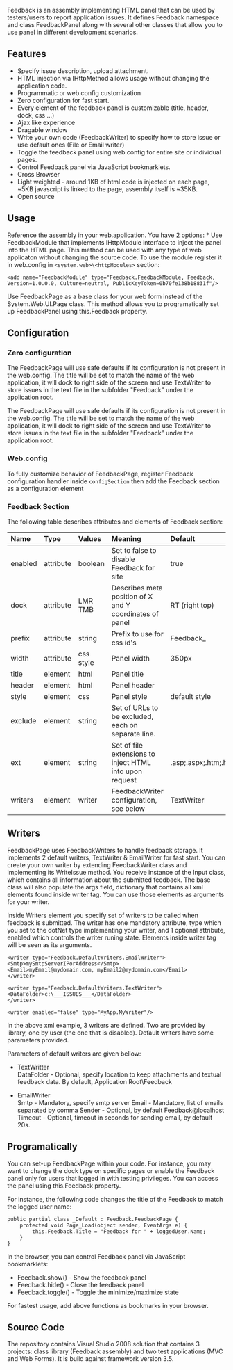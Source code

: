 Feedback is an assembly implementing HTML panel that can be used by testers/users to report application issues. It defines Feedback namespace and class FeedbackPanel along with several other classes that allow you to use panel in different development scenarios.

Features
--------

- Specify issue description, upload attachment.
- HTML injection via IHttpMethod allows usage without changing the application code.
- Programmatic or web.config customization
- Zero configuration for fast start.
- Every element of the feedback panel is customizable (title, header, dock, css ...)
- Ajax like experience
- Dragable window
- Write your own code (FeedbackWriter) to specify how to store issue or use default ones (File or Email writer)
- Toggle the feedback panel using web.config for entire site or individual pages.
- Control Feedback panel via JavaScript bookmarklets.
- Cross Browser
- Light weighted - around 1KB of html code is injected on each page, ~5KB javascript is linked to the page, assembly itself is ~35KB.
- Open source

Usage
-----

Reference the assembly in your web.application. You have 2 options: * Use FeedbackModule that implements IHttpModule interface to inject the panel into the HTML page. This method can be used with any type of web applicaton without changing the source code. To use the module register it in web.config in `<system.web>\<httpModules>` section:

    <add name="FeedbackModule" type="Feedback.FeedbackModule, Feedback, Version=1.0.0.0, Culture=neutral, PublicKeyToken=0b70fe138b18831f"/> 

Use FeedbackPage as a base class for your web form instead of the System.Web.UI.Page class. This method allows you to programatically set up FeedbackPanel using this.Feedback property.

Configuration
-------------

### Zero configuration


The FeedbackPage will use safe defaults if its configuration is not present in the web.config. The title will be set to match the name of the web application, it will dock to right side of the screen and use TextWriter to store issues in the text file in the subfolder "Feedback" under the application root.

The FeedbackPage will use safe defaults if its configuration is not present in the web.config. The title will be set to match the name of the web application, it will dock to right side of the screen and use TextWriter to store issues in the text file in the subfolder "Feedback" under the application root.

### Web.config

To fully customize behavior of FeedbackPage, register Feedback configuration handler inside `configSection` then add the Feedback section as a configuration element


### Feedback Section

The following table describes attributes and elements of Feedback section:

| Name | Type | Values | Meaning | Default | 
|:---------|:---------|:-----------|:------------|:------------| 
| enabled | attribute | boolean | Set to false to disable Feedback for site | true |
| dock | attribute | LMR TMB | Describes meta position of X and Y coordinates of panel | RT (right top) |
| prefix | attribute | string | Prefix to use for css id's | Feedback_| 
| width | attribute | css style | Panel width | 350px |
| title | element | html | Panel title | |
| header | element | html | Panel header | | 
| style | element | css | Panel style | default style| 
| exclude | element | string | Set of URLs to be excluded, each on separate line.| | 
| ext | element | string | Set of file extensions to inject HTML into upon request |.asp;.aspx;.htm;.html;| 
| writers | element | writer | FeedbackWriter configuration, see below| TextWriter |


Writers
-------

FeedbackPage uses FeedbackWriters to handle feedback storage. It implements 2 default writers, TextWriter & EmailWriter for fast start. You can create your own writer by extending FeedbackWriter class and implementing its WriteIssue method. You receive instance of the Input class, which contains all information about the submitted feedback. The base class will also populate the args field, dictionary that contains all xml elements found inside writer tag. You can use those elements as arguments for your writer.

Inside Writers element you specify set of writers to be called when feedback is submitted. The writer has one mandatory attribute, type which you set to the dotNet type implementing your writer, and 1 optional attribute, enabled which controls the writer runing state. Elements inside writer tag will be seen as its arguments.

    <writer type="Feedback.DefaultWriters.EmailWriter">
    <Smtp>mySmtpServerIPorAddress</Smtp>
    <Email>myEmail@mydomain.com, myEmail2@mydomain.com</Email>
    </writer>
    
    <writer type="Feedback.DefaultWriters.TextWriter">
    <DataFolder>c:\___ISSUES___</DataFolder>
    </writer>

    <writer enabled="false" type="MyApp.MyWriter"/>

In the above xml example, 3 writers are defined. Two are provided by library, one by user (the one that is disabled). Default writers have some parameters provided.

Parameters of default writers are given bellow:

- TextWritter  
DataFolder - Optional, specify location to keep attachments and textual feedback data. By default, Application Root\Feedback

- EmailWriter  
Smtp - Mandatory, specify smtp server
Email - Mandatory, list of emails separated by comma
Sender - Optional, by default Feedback@localhost
Timeout - Optional, timeout in seconds for sending email, by default 20s.


Programatically
---------------

You can set-up FeedbackPage within your code. For instance, you may want to change the dock type on specific pages or enable the Feedback panel only for users that logged in with testing privileges. You can access the panel using this.Feedback property.

For instance, the following code changes the title of the Feedback to match the logged user name: 

    public partial class _Default : Feedback.FeedbackPage { 
        protected void Page_Load(object sender, EventArgs e) { 
            this.Feedback.Title = "Feedback for " + loggedUser.Name; 
        }
    }

In the browser, you can control Feedback panel via JavaScript bookmarklets:

- Feedback.show() - Show the feedback panel
- Feedback.hide() - Close the feedback panel
- Feedback.toggle() - Toggle the minimize/maximize state

For fastest usage, add above functions as bookmarks in your browser.

Source Code
-----------

The repository contains Visual Studio 2008 solution that contains 3 projects: class library (Feedback assembly) and two test applications (MVC and Web Forms). It is build against framework version 3.5.
